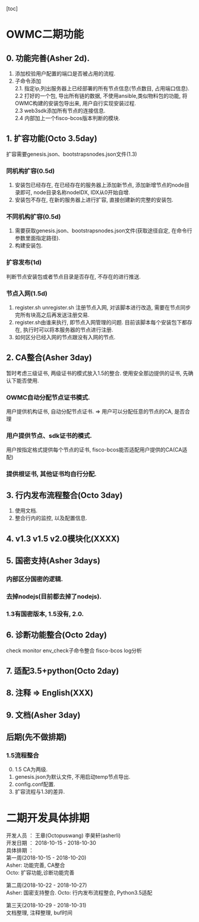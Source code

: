 
[toc]

# OWMC二期功能

## 0. 功能完善(Asher 2d).
1. 添加校验用户配置的端口是否被占用的流程.
2. 子命令添加  
2.1. 指定ip,列出服务器上已经部署的所有节点信息(节点数目, 占用端口信息).   
2.2  打好的一个包, 导出所有链的数据, 不使用ansible,类似物料包的功能, 将OWMC构建的安装包导出来, 用户自行实现安装过程.  
2.3 web3sdk添加所有节点的连接信息.  
2.4 内部加上一个fisco-bcos版本判断的模块.
 
## 1. 扩容功能(Octo 3.5day)
扩容需要genesis.json、bootstrapsnodes.json文件(1.3)

### 同机构扩容(0.5d)
1. 安装包已经存在, 在已经存在的服务器上添加新节点, 添加新增节点的node目录即可, node目录名称nodeIDX, IDX从0开始自增.
2. 安装包不存在, 在新的服务器上进行扩容, 直接创建新的完整的安装包.

### 不同机构扩容(0.5d)
1. 需要获取genesis.json、bootstrapsnodes.json文件(获取途径自定, 在命令行参数里面指定路径).
2. 构建安装包.

### 扩容发布(1d)
判断节点安装包或者节点目录是否存在, 不存在的进行推送. 

### 节点入网(1.5d)
1. register.sh unregister.sh 注册节点入网, 对该脚本进行改造, 需要在节点同步完所有块高之后再发送注册交易.
2. register.sh由谁来执行, 即节点入网管理的问题. 目前该脚本每个安装包下都存在, 执行时可以将本服务器的节点进行注册.
3. 如何区分已经入网的节点跟没有入网的节点.

## 2. CA整合(Asher 3day)
暂时考虑三级证书, 两级证书的模式放入1.5的整合.
使用安全那边提供的证书, 先确认下能否使用.
### OWMC自动分配节点证书模式.
用户提供机构证书, 自动分配节点证书.  => 用户可以分配任意的节点的CA, 是否合理
### 用户提供节点、sdk证书的模式.
用户按指定格式提供每个节点的证书, fisco-bcos能否适配用户提供的CA(CA适配)
### 提供根证书, 其他证书均自行分配.

## 3. 行内发布流程整合(Octo 3day) 
1. 使用文档.
2. 整合行内的监控, 以及配置信息.

## 4. v1.3 v1.5 v2.0模块化(XXXX)

## 5. 国密支持(Asher 3days)
### 内部区分国密的逻辑.
### 去掉nodejs(目前都去掉了nodejs).
### 1.3有国密版本, 1.5没有, 2.0.

## 6. 诊断功能整合(Octo 2day)
check monitor env_check子命令整合
fisco-bcos log分析

## 7. 适配3.5+python(Octo 2day)

## 8. 注释 => English(XXX)

## 9. 文档(Asher 3day)

## 后期(先不做排期)
### 1.5流程整合
0. 1.5 CA为两级.
1. genesis.json为默认文件, 不用启动temp节点导出.
2. config.conf配置.
3. 扩容流程与1.3的差异.


# 二期开发具体排期
开发人员 ： 王章(Octopuswang) 李昊轩(asherli)  
开发日期 ： 2018-10-15 - 2018-10-30  
具体排期 ：   
第一周(2018-10-15 - 2018-10-20)   
Asher: 功能完善, CA整合  
Octo: 扩容功能,诊断功能完善

第二周(2018-10-22 - 2018-10-27)  
Asher: 国密支持整合. 
Octo: 行内发布流程整合, Python3.5适配

第三天(2018-10-29 - 2018-10-31)  
文档整理, 注释整理, buf时间
